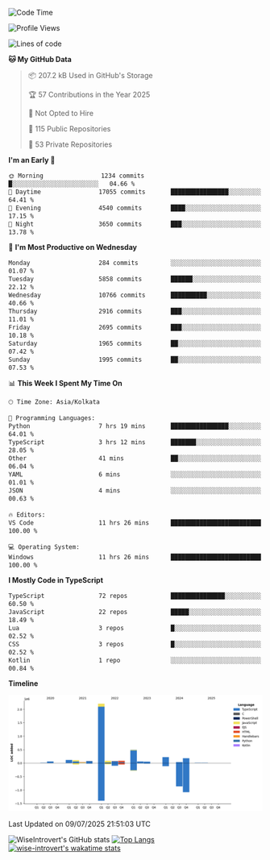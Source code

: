<!--START_SECTION:waka-->
![Code Time](http://img.shields.io/badge/Code%20Time-2%2C385%20hrs%2031%20mins-blue)

![Profile Views](http://img.shields.io/badge/Profile%20Views-5-blue)

![Lines of code](https://img.shields.io/badge/From%20Hello%20World%20I%27ve%20Written-3.9%20million%20lines%20of%20code-blue)

**🐱 My GitHub Data** 

> 📦 207.2 kB Used in GitHub's Storage 
 > 
> 🏆 57 Contributions in the Year 2025
 > 
> 🚫 Not Opted to Hire
 > 
> 📜 115 Public Repositories 
 > 
> 🔑 53 Private Repositories 
 > 
**I'm an Early 🐤** 

```text
🌞 Morning                1234 commits        █░░░░░░░░░░░░░░░░░░░░░░░░   04.66 % 
🌆 Daytime                17055 commits       ████████████████░░░░░░░░░   64.41 % 
🌃 Evening                4540 commits        ████░░░░░░░░░░░░░░░░░░░░░   17.15 % 
🌙 Night                  3650 commits        ███░░░░░░░░░░░░░░░░░░░░░░   13.78 % 
```
📅 **I'm Most Productive on Wednesday** 

```text
Monday                   284 commits         ░░░░░░░░░░░░░░░░░░░░░░░░░   01.07 % 
Tuesday                  5858 commits        ██████░░░░░░░░░░░░░░░░░░░   22.12 % 
Wednesday                10766 commits       ██████████░░░░░░░░░░░░░░░   40.66 % 
Thursday                 2916 commits        ███░░░░░░░░░░░░░░░░░░░░░░   11.01 % 
Friday                   2695 commits        ███░░░░░░░░░░░░░░░░░░░░░░   10.18 % 
Saturday                 1965 commits        ██░░░░░░░░░░░░░░░░░░░░░░░   07.42 % 
Sunday                   1995 commits        ██░░░░░░░░░░░░░░░░░░░░░░░   07.53 % 
```


📊 **This Week I Spent My Time On** 

```text
🕑︎ Time Zone: Asia/Kolkata

💬 Programming Languages: 
Python                   7 hrs 19 mins       ████████████████░░░░░░░░░   64.01 % 
TypeScript               3 hrs 12 mins       ███████░░░░░░░░░░░░░░░░░░   28.05 % 
Other                    41 mins             ██░░░░░░░░░░░░░░░░░░░░░░░   06.04 % 
YAML                     6 mins              ░░░░░░░░░░░░░░░░░░░░░░░░░   01.01 % 
JSON                     4 mins              ░░░░░░░░░░░░░░░░░░░░░░░░░   00.63 % 

🔥 Editors: 
VS Code                  11 hrs 26 mins      █████████████████████████   100.00 % 

💻 Operating System: 
Windows                  11 hrs 26 mins      █████████████████████████   100.00 % 
```

**I Mostly Code in TypeScript** 

```text
TypeScript               72 repos            ███████████████░░░░░░░░░░   60.50 % 
JavaScript               22 repos            █████░░░░░░░░░░░░░░░░░░░░   18.49 % 
Lua                      3 repos             █░░░░░░░░░░░░░░░░░░░░░░░░   02.52 % 
CSS                      3 repos             █░░░░░░░░░░░░░░░░░░░░░░░░   02.52 % 
Kotlin                   1 repo              ░░░░░░░░░░░░░░░░░░░░░░░░░   00.84 % 
```



**Timeline**

![Lines of Code chart](https://raw.githubusercontent.com/wise-introvert/wise-introvert/master/assets/bar_graph.png)


 Last Updated on 09/07/2025 21:51:03 UTC
<!--END_SECTION:waka-->

![WiseIntrovert's GitHub stats](https://github-readme-stats.vercel.app/api?username=wise-introvert&count_private=true&show_icons=true)
[![Top Langs](https://github-readme-stats.vercel.app/api/top-langs/?username=wise-introvert&langs_count=10)](https://github.com/anuraghazra/github-readme-stats)
[![wise-introvert's wakatime stats](https://github-readme-stats.vercel.app/api/wakatime?username=wiseintrovert)](https://github.com/anuraghazra/github-readme-stats)

